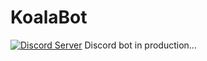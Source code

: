 # KoalaBot
[![Discord Server](https://img.shields.io/discord/523301176309972993.svg?label=Support_Discord)](https://discord.gg/5etEjVd)
Discord bot in production...
